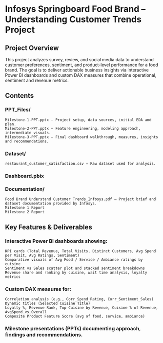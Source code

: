 # Infosys Springboard Food Brand – Understanding Customer Trends Project

## Project Overview
This project analyzes survey, review, and social media data to understand customer preferences, sentiment, and product-level performance for a food brand. The goal is to deliver actionable business insights via interactive Power BI dashboards and custom DAX measures that combine operational, sentiment and revenue metrics.

## Contents

### PPT_Files/
```
Milestone-1-PPT.pptx — Project setup, data sources, initial EDA and plan.
Milestone-2-PPT.pptx — Feature engineering, modeling approach, intermediate visuals.
Milestone-3-PPT.pptx — Final dashboard walkthrough, measures, insights and recommendations.
```
### Dataset/
```
restaurant_customer_satisfaction.csv — Raw dataset used for analysis.
```
### Dashboard.pbix

### Documentation/
```
Food Brand Understand Customer Trends_Infosys.pdf — Project brief and dataset documentation provided by Infosys.
Milestone 1 Report
Milestone 2 Report
```

## Key Features & Deliverables

### Interactive Power BI dashboards showing:
```
KPI cards (Total Revenue, Total Visits, Distinct Customers, Avg Spend per Visit, Avg Ratings, Sentiment)
Comparative visuals of Avg Food / Service / Ambiance ratings by cuisine
Sentiment vs Sales scatter plot and stacked sentiment breakdowns
Revenue share and ranking by cuisine, wait time analysis, loyalty metrics
```
### Custom DAX measures for:
```
Correlation analysis (e.g., Corr_Spend_Rating, Corr_Sentiment_Sales)
Dynamic titles (Selected Cuisine Title)
Loyalty %, Revenue Rank, Top Cuisine by Revenue, Cuisine % of Revenue, AvgSpend_vs_Overall
Composite Product Feature Score (avg of food, service, ambiance)
```
### Milestone presentations (PPTs) documenting approach, findings and recommendations.
